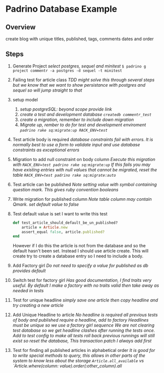 Padrino Database Example
========================

## Overview
create blog with unique titles, published, tags, comments
dates and order

## Steps

1. Generate Project
	*select postgres, sequel and minitest*
	`$ padrino g project commentr -a postgres -d sequel -t minitest`

2. Failing test for article class
	*TDD might solve this through several steps but we know that we want to show persistance with postgres and sequel so will jump straight to that*

3. setup model
	1. *setup postgreSQL: beyond scope provide link*
	2. *create a test and development database `createdb commentr_test`*
	3. *create a migration, remember to include down migration*
	4. *Migrate up, rember to do for test and development enviroment `padrino rake sq:migrate:up RACK_ENV=test`*

4. Test article body is required
	*database constraints fail with errors. It is normally best to use a form to validate input and use database constraints as exceptional errors*

5. Migration to add null constraint on body column
	*Execute this migration with `RACK_ENV=test padrino rake sq:migrate:up`*
	*If this fails you may have existing entries with null values that cannot be migrated, reset the table `RACK_ENV=test padrino rake sq:migrate:auto`*

6. Test article can be published
	*Note setting value with symbol containing question mark. This gives ruby convention booleans*

7. Write migration for published column
	*Note table column may contain Qmark. set default value to false*

8. Test default value is set
	I want to write this test

	```ruby
	def test_article_should_default_be_un_published?
		article = Article.new
		assert_equal false, article.published?
	end
	```

	However if I do this the article is not from the database and so the default hasn't been set. Instead I should use article create. This will create try to create a database entry so I need to include a body.

9. Add Factory girl
	*Do not need to specify a value for published as db provides default*

10. Switch test for factory girl
	*Has good documentation, I find traits very useful.*
	*By default I make a factory with no traits valid then take away as needed in tests*

11. Test for unique headline
	*simply save one article then copy headline and try creating a new article*

12. Add Unique Headline to article
	*No headline is required all previous tests of body and published require a headline, add to factory*
	*Headlines must be unique so we use a factory girl sequence*
	*We are not clearing test database so we get headline clashes after running the tests once. Add to test config to make all tests roll back previous runnings will still exist so reset the database, This transaction patch I always add first*

13. Test for finding all published articles in alphabetical order
	*It is good for to write special methods to query, this allows in other parts of the system to know less about the storage `Article.all_available` vs `Article.where(column: value).order(:other_column).all*
